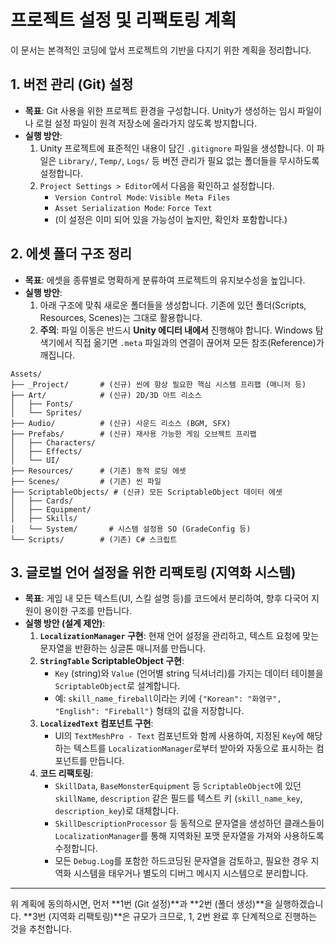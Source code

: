 # 프로젝트 설정 및 리팩토링 계획

이 문서는 본격적인 코딩에 앞서 프로젝트의 기반을 다지기 위한 계획을 정리합니다.

## 1. 버전 관리 (Git) 설정

- **목표**: Git 사용을 위한 프로젝트 환경을 구성합니다. Unity가 생성하는 임시 파일이나 로컬 설정 파일이 원격 저장소에 올라가지 않도록 방지합니다.
- **실행 방안**:
    1.  Unity 프로젝트에 표준적인 내용이 담긴 `.gitignore` 파일을 생성합니다. 이 파일은 `Library/`, `Temp/`, `Logs/` 등 버전 관리가 필요 없는 폴더들을 무시하도록 설정합니다.
    2.  `Project Settings > Editor`에서 다음을 확인하고 설정합니다.
        -   `Version Control Mode`: `Visible Meta Files`
        -   `Asset Serialization Mode`: `Force Text`
        -   (이 설정은 이미 되어 있을 가능성이 높지만, 확인차 포함합니다.)

## 2. 에셋 폴더 구조 정리

- **목표**: 에셋을 종류별로 명확하게 분류하여 프로젝트의 유지보수성을 높입니다.
- **실행 방안**:
    1.  아래 구조에 맞춰 새로운 폴더들을 생성합니다. 기존에 있던 폴더(Scripts, Resources, Scenes)는 그대로 활용합니다.
    2.  **주의**: 파일 이동은 반드시 **Unity 에디터 내에서** 진행해야 합니다. Windows 탐색기에서 직접 옮기면 `.meta` 파일과의 연결이 끊어져 모든 참조(Reference)가 깨집니다.

```
Assets/
├── _Project/       # (신규) 씬에 항상 필요한 핵심 시스템 프리팹 (매니저 등)
├── Art/            # (신규) 2D/3D 아트 리소스
│   ├── Fonts/
│   └── Sprites/
├── Audio/          # (신규) 사운드 리소스 (BGM, SFX)
├── Prefabs/        # (신규) 재사용 가능한 게임 오브젝트 프리팹
│   ├── Characters/
│   ├── Effects/
│   └── UI/
├── Resources/      # (기존) 동적 로딩 에셋
├── Scenes/         # (기존) 씬 파일
├── ScriptableObjects/ # (신규) 모든 ScriptableObject 데이터 에셋
│   ├── Cards/
│   ├── Equipment/
│   ├── Skills/
│   └── System/       # 시스템 설정용 SO (GradeConfig 등)
└── Scripts/        # (기존) C# 스크립트
```

## 3. 글로벌 언어 설정을 위한 리팩토링 (지역화 시스템)

- **목표**: 게임 내 모든 텍스트(UI, 스킬 설명 등)를 코드에서 분리하여, 향후 다국어 지원이 용이한 구조를 만듭니다.
- **실행 방안 (설계 제안)**:
    1.  **`LocalizationManager` 구현**: 현재 언어 설정을 관리하고, 텍스트 요청에 맞는 문자열을 반환하는 싱글톤 매니저를 만듭니다.
    2.  **`StringTable` ScriptableObject 구현**:
        -   `Key` (string)와 `Value` (언어별 string 딕셔너리)를 가지는 데이터 테이블을 `ScriptableObject`로 설계합니다.
        -   예: `skill_name_fireball`이라는 키에 `{"Korean": "화염구", "English": "Fireball"}` 형태의 값을 저장합니다.
    3.  **`LocalizedText` 컴포넌트 구현**:
        -   UI의 `TextMeshPro - Text` 컴포넌트와 함께 사용하여, 지정된 `Key`에 해당하는 텍스트를 `LocalizationManager`로부터 받아와 자동으로 표시하는 컴포넌트를 만듭니다.
    4.  **코드 리팩토링**:
        -   `SkillData`, `BaseMonsterEquipment` 등 `ScriptableObject`에 있던 `skillName`, `description` 같은 필드를 텍스트 키 (`skill_name_key`, `description_key`)로 대체합니다.
        -   `SkillDescriptionProcessor` 등 동적으로 문자열을 생성하던 클래스들이 `LocalizationManager`를 통해 지역화된 포맷 문자열을 가져와 사용하도록 수정합니다.
        -   모든 `Debug.Log`를 포함한 하드코딩된 문자열을 검토하고, 필요한 경우 지역화 시스템을 태우거나 별도의 디버그 메시지 시스템으로 분리합니다.

---

위 계획에 동의하시면, 먼저 **1번 (Git 설정)**과 **2번 (폴더 생성)**을 실행하겠습니다. **3번 (지역화 리팩토링)**은 규모가 크므로, 1, 2번 완료 후 단계적으로 진행하는 것을 추천합니다. 